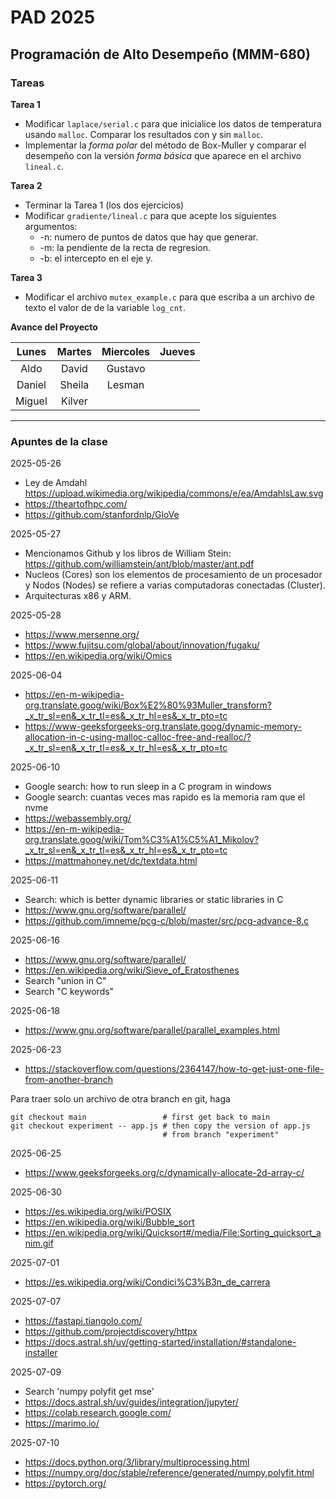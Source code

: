 # PAD 2025
## Programación de Alto Desempeño (MMM-680)

### Tareas
**Tarea 1**

* Modificar `laplace/serial.c` para que inicialice los datos de temperatura usando `malloc`. Comparar los resultados con y sin `malloc`.
* Implementar la *forma polar* del método de Box-Muller y comparar el desempeño con la versión *forma básica* que aparece en el archivo `lineal.c`.

**Tarea 2**

* Terminar la Tarea 1 (los dos ejercicios)
* Modificar `gradiente/lineal.c` para que acepte los siguientes argumentos:
    *  -n: numero de puntos de datos que hay que generar.
    *  -m: la pendiente de la recta de regresion.
    *  -b: el intercepto en el eje y.

**Tarea 3**

* Modificar el archivo `mutex_example.c` para que escriba a un archivo de texto el valor de de la variable `log_cnt`. 
     
     
 **Avance del Proyecto**

| Lunes  | Martes | Miercoles | Jueves |
|:------:|:------:|:---------:|:------:|
|  Aldo  | David  |  Gustavo  |        |
| Daniel | Sheila |  Lesman   |        |
| Miguel | Kilver |           |        |


-------------

### Apuntes de la clase

2025-05-26
* Ley de Amdahl https://upload.wikimedia.org/wikipedia/commons/e/ea/AmdahlsLaw.svg
* https://theartofhpc.com/
* https://github.com/stanfordnlp/GloVe 

2025-05-27
* Mencionamos Github y los libros de William Stein: https://github.com/williamstein/ant/blob/master/ant.pdf
* Nucleos (Cores) son los elementos de procesamiento de un procesador y  Nodos (Nodes) se refiere a varias computadoras conectadas (Cluster).
* Arquitecturas x86 y ARM.

2025-05-28
* https://www.mersenne.org/
* https://www.fujitsu.com/global/about/innovation/fugaku/
* https://en.wikipedia.org/wiki/Omics

2025-06-04
* https://en-m-wikipedia-org.translate.goog/wiki/Box%E2%80%93Muller_transform?_x_tr_sl=en&_x_tr_tl=es&_x_tr_hl=es&_x_tr_pto=tc
* https://www-geeksforgeeks-org.translate.goog/dynamic-memory-allocation-in-c-using-malloc-calloc-free-and-realloc/?_x_tr_sl=en&_x_tr_tl=es&_x_tr_hl=es&_x_tr_pto=tc

2025-06-10
* Google search: how to run sleep in a C program in windows
* Google search: cuantas veces mas rapido es la memoria ram que el nvme
* https://webassembly.org/
* https://en-m-wikipedia-org.translate.goog/wiki/Tom%C3%A1%C5%A1_Mikolov?_x_tr_sl=en&_x_tr_tl=es&_x_tr_hl=es&_x_tr_pto=tc
* https://mattmahoney.net/dc/textdata.html

2025-06-11
* Search: which is better dynamic libraries or static libraries in C
* https://www.gnu.org/software/parallel/
* https://github.com/imneme/pcg-c/blob/master/src/pcg-advance-8.c

2025-06-16
* https://www.gnu.org/software/parallel/
* https://en.wikipedia.org/wiki/Sieve_of_Eratosthenes
* Search "union in C"
* Search "C keywords"

2025-06-18
* https://www.gnu.org/software/parallel/parallel_examples.html

2025-06-23
* https://stackoverflow.com/questions/2364147/how-to-get-just-one-file-from-another-branch

Para traer solo un archivo de otra branch en git, haga
```
git checkout main                 # first get back to main
git checkout experiment -- app.js # then copy the version of app.js 
                                  # from branch "experiment"
```

2025-06-25
* https://www.geeksforgeeks.org/c/dynamically-allocate-2d-array-c/

2025-06-30
* https://es.wikipedia.org/wiki/POSIX
* https://en.wikipedia.org/wiki/Bubble_sort
* https://en.wikipedia.org/wiki/Quicksort#/media/File:Sorting_quicksort_anim.gif

2025-07-01
* https://es.wikipedia.org/wiki/Condici%C3%B3n_de_carrera

2025-07-07
* https://fastapi.tiangolo.com/
* https://github.com/projectdiscovery/httpx
* https://docs.astral.sh/uv/getting-started/installation/#standalone-installer
 
 
2025-07-09
* Search 'numpy polyfit get mse'
* https://docs.astral.sh/uv/guides/integration/jupyter/
* https://colab.research.google.com/
* https://marimo.io/

2025-07-10
* https://docs.python.org/3/library/multiprocessing.html
* https://numpy.org/doc/stable/reference/generated/numpy.polyfit.html
* https://pytorch.org/
